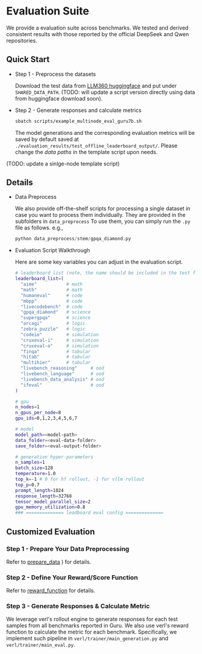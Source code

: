# Evaluation Suite

We provide a evaluation suite across benchmarks. We tested and derived consistent results with those reported by the official DeepSeek and Qwen repositories.

## Quick Start

- Step 1 - Preprocess the datasets
    
    Download the test data from [LLM360 huggingface](https://huggingface.co/datasets/LLM360/guru_RL) and put under `SHARED_DATA_PATH`. (TODO: will update a script version directly using data from huggingface download soon).
    
- Step 2 - Generate responses and calculate metrics
    
    ```bash
    sbatch scripts/example_multinode_eval_guru7b.sh
    ```
    
    The model generations and the corresponding evaluation metrics will be saved by default saved at `./evaluation_results/test_offline_leaderboard_output/`. Please change the *data paths* in the template script upon needs.

(TODO: update a sinlge-node template script)

## Details

- Data Preprocess
    
    We also provide off-the-shelf scripts for processing a single dataset in case you want to process them individually. They are provided in the subfolders in `data_preprocess` To use them, you can simply run the `.py` file as follows. e.g.,
    
    ```python
    python data_preprocess/stem/gpqa_diamond.py
    ```

- Evaluation Script Walkthrough

    Here are some key variables you can adjust in the evaluation script.
    
    ```bash
    # leaderboard list (note, the name should be included in the test filename)
    leaderboard_list=(
      "aime"           # math
      "math"           # math
      "humaneval"      # code
      "mbpp"           # code
      "livecodebench"  # code
      "gpqa_diamond"   # science
      "supergpqa"      # science
      "arcagi"         # logic
      "zebra_puzzle"   # logic
      "codeio"         # simulation
      "cruxeval-i"     # simulation
      "cruxeval-o"     # simulation
      "finqa"          # tabular
      "hitab"          # tabular
      "multihier"      # tabular
      "livebench_reasoning"     # ood
      "livebench_language"      # ood
      "livebench_data_analysis" # ood
      "ifeval"                  # ood
    )
    
    # gpu
    n_nodes=1
    n_gpus_per_node=8
    gpu_ids=0,1,2,3,4,5,6,7
    
    # model
    model_path=<model-path>
    data_folder=<eval-data-folder>
    save_folder=<eval-output-folder>
    
    # generation hyper-parameters
    n_samples=1
    batch_size=128
    temperature=1.0
    top_k=-1 # 0 for hf rollout, -1 for vllm rollout
    top_p=0.7
    prompt_length=1024
    response_length=32768
    tensor_model_parallel_size=2
    gpu_memory_utilization=0.8
    ### ============== leadboard eval config ==============
    ```


## Customized Evaluation

### Step 1 - Prepare Your Data Preprocessing

Refer to [prepare_data](README.md#add-a-new-dataset-for-training-or-evaluation)
) for details.

### Step 2 - Define Your Reward/Score Function

Refer to [reward_function](README.md#add-a-new-dataset-for-training-or-evaluation) for details.

### Step 3 - Generate Responses & Calculate Metric

We leverage verl's rollout engine to generate responses for each test samples from all benchmarks reported in Guru.
We also use verl's reward function to calculate the metric for each benchmark.
Specifically, we implement such pipeline in `verl/trainer/main_generation.py` and `verl/trainer/main_eval.py`.
